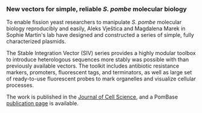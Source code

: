 ### New vectors for simple, reliable *S. pombe* molecular biology

<!-- newsfeed_thumbnail: stable_pAde6_vector.png -->

To enable fission yeast researchers to manipulate *S. pombe* molecular
biology reproducibly and easily, Aleks Vještica and Magdalena Marek in
Sophie Martin's lab have designed and constructed a series of simple,
fully characterized plasmids.

The Stable Integration Vector (SIV) series provides a highly modular
toolbox to introduce heterologous sequences more stably was possible
with than previously available vectors. The toolkit includes
antibiotic resistance markers, promoters, fluorescent tags, and
terminators, as well as large set of ready-to-use fluorescent probes
to mark organelles and visualize cellular processes.

The work is published in the [Journal of Cell Science](https://jcs.biologists.org/content/early/2019/11/29/jcs.240754.long),
and a PomBase [publication page](https://www.pombase.org/reference/PMID:31801797) is available.
